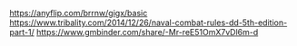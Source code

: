 https://anyflip.com/brrnw/gigx/basic
https://www.tribality.com/2014/12/26/naval-combat-rules-dd-5th-edition-part-1/
https://www.gmbinder.com/share/-Mr-reE51OmX7vDl6m-d